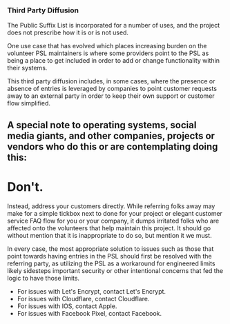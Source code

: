 ### Third Party Diffusion ###
The Public Suffix List is incorporated for a number of uses, and the project does not prescribe how it is or is not used.

One use case that has evolved which places increasing burden on the volunteer PSL maintainers is where some providers point to the PSL as being a place to get included in order to add or change functionality within their systems.

This third party diffusion includes, in some cases, where the presence or absence of entries is leveraged by companies to point customer requests away to an external party in order to keep their own support or customer flow simplified.  

## A special note to operating systems, social media giants, and other companies, projects or vendors who do this or are contemplating doing this:

# Don't.  

Instead, address your customers directly.  While referring folks away may make for a simple tickbox next to done for your project or elegant customer service FAQ flow for you or your company, it dumps irritated folks who are affected onto the volunteers that help maintain this project.  It should go without mention that it is inappropriate to do so, but mention it we must.

In every case, the most appropriate solution to issues such as those that point towards having entries in the PSL should first be resolved with the referring party, as utilizing the PSL as a workaround for engineered limits likely sidesteps important security or other intentional concerns that fed the logic to have those limits.

* For issues with Let's Encrypt, contact Let's Encrypt.
* For issues with Cloudflare, contact Cloudflare.
* For issues with IOS, contact Apple.
* For issues with Facebook Pixel, contact Facebook.
